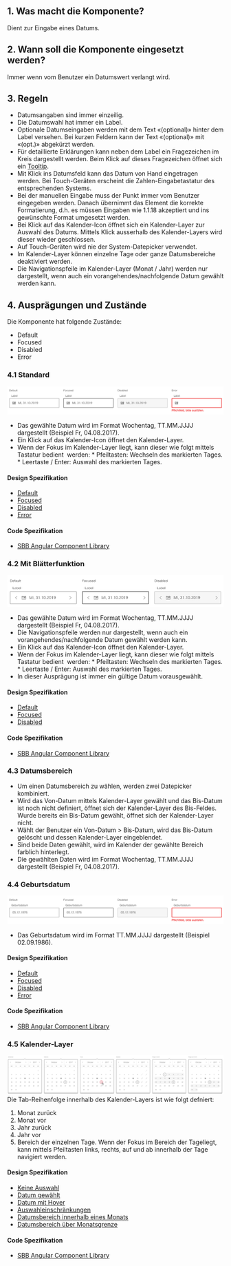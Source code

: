 ## 1. Was macht die Komponente?
Dient zur Eingabe eines Datums.

## 2. Wann soll die Komponente eingesetzt werden? 
Immer wenn vom Benutzer ein Datumswert verlangt wird.

## 3. Regeln
* Datumsangaben sind immer einzeilig.
* Die Datumswahl hat immer ein Label.
* Optionale Datumseingaben werden mit dem Text «(optional)» hinter dem Label versehen. Bei kurzen Feldern kann der Text «(optional)» mit «(opt.)» abgekürzt werden.
* Für detaillierte Erklärungen kann neben dem Label ein Fragezeichen im Kreis dargestellt werden. Beim Klick auf dieses Fragezeichen öffnet sich ein [Tooltip](https://digital.sbb.ch/de/websites/components/tooltip).
* Mit Klick ins Datumsfeld kann das Datum von Hand eingetragen werden. Bei Touch-Geräten erscheint die Zahlen-Eingabetastatur des entsprechenden Systems.
* Bei der manuellen Eingabe muss der Punkt immer vom Benutzer eingegeben werden. Danach übernimmt das Element die korrekte Formatierung, d.h. es müssen Eingaben wie 1.1.18 akzeptiert und ins gewünschte Format umgesetzt werden.
* Bei Klick auf das Kalender-Icon öffnet sich ein Kalender-Layer zur Auswahl des Datums. Mittels Klick ausserhalb des Kalender-Layers wird dieser wieder geschlossen.
* Auf Touch-Geräten wird nie der System-Datepicker verwendet.
* Im Kalender-Layer können einzelne Tage oder ganze Datumsbereiche deaktiviert werden.
* Die Navigationspfeile im Kalender-Layer (Monat / Jahr) werden nur dargestellt, wenn auch ein vorangehendes/nachfolgende Datum gewählt werden kann.

## 4. Ausprägungen und Zustände 
Die Komponente hat folgende Zustände:
* Default
* Focused
* Disabled
* Error

### 4.1 Standard
![Darstellung der Komponente Datumswahl in der Ausprägung Standard](https://raw.githubusercontent.com/sbb-design-systems/design-system-website-documentation/master/documentation/components/datepicker/images/datepicker_default.png 'class: image')
* Das gewählte Datum wird im Format Wochentag, TT.MM.JJJJ dargestellt (Beispiel Fr, 04.08.2017).
* Ein Klick auf das Kalender-Icon öffnet den Kalender-Layer.
* Wenn der Fokus im Kalender-Layer liegt, kann dieser wie folgt mittels Tastatur bedient  werden:
        * Pfeiltasten: Wechseln des markierten Tages.
        * Leertaste / Enter: Auswahl des markierten Tages.

#### Design Spezifikation
* [Default](https://www.sketch.com/s/80f12b3b-58e5-4b4c-98cd-c553bae18db0/a/Rvo8Rx#Inspector)
* [Focused](https://www.sketch.com/s/80f12b3b-58e5-4b4c-98cd-c553bae18db0/a/1JPW8n#Inspector)
* [Disabled](https://www.sketch.com/s/80f12b3b-58e5-4b4c-98cd-c553bae18db0/a/pZKwmG#Inspector)
* [Error](https://www.sketch.com/s/80f12b3b-58e5-4b4c-98cd-c553bae18db0/a/VOob9A#Inspector)

#### Code Spezifikation
* [SBB Angular Component Library](https://sbb-angular.app.sbb.ch/public/components/datepicker)

### 4.2 Mit Blätterfunktion
![Darstellung der Komponente Datumswahl mit Blätterfunktion](https://raw.githubusercontent.com/sbb-design-systems/design-system-website-documentation/master/documentation/components/datepicker/images/datepicker_pageable.png 'class: image')
* Das gewählte Datum wird im Format Wochentag, TT.MM.JJJJ dargestellt (Beispiel Fr, 04.08.2017).
* Die Navigationspfeile werden nur dargestellt, wenn auch ein vorangehendes/nachfolgende Datum gewählt werden kann.
* Ein Klick auf das Kalender-Icon öffnet den Kalender-Layer.
* Wenn der Fokus im Kalender-Layer liegt, kann dieser wie folgt mittels Tastatur bedient  werden:
        * Pfeiltasten: Wechseln des markierten Tages.
        * Leertaste / Enter: Auswahl des markierten Tages.
* In dieser Ausprägung ist immer ein gültige Datum vorausgewählt.

#### Design Spezifikation
* [Default](https://www.sketch.com/s/80f12b3b-58e5-4b4c-98cd-c553bae18db0/a/Ya5d7m#Inspector)
* [Focused](https://www.sketch.com/s/80f12b3b-58e5-4b4c-98cd-c553bae18db0/a/KPRqDg#Inspector)
* [Disabled](https://www.sketch.com/s/80f12b3b-58e5-4b4c-98cd-c553bae18db0/a/wmQgoq#Inspector)

#### Code Spezifikation
* [SBB Angular Component Library](https://sbb-angular.app.sbb.ch/public/components/datepicker)

### 4.3 Datumsbereich
* Um einen Datumsbereich zu wählen, werden zwei Datepicker kombiniert.
* Wird das Von-Datum mittels Kalender-Layer gewählt und das Bis-Datum ist noch nicht definiert, öffnet sich der Kalender-Layer des Bis-Feldes. Wurde bereits ein Bis-Datum gewählt, öffnet sich der Kalender-Layer nicht.
* Wählt der Benutzer ein Von-Datum > Bis-Datum, wird das Bis-Datum gelöscht und dessen Kalender-Layer eingeblendet.
* Sind beide Daten gewählt, wird im Kalender der gewählte Bereich farblich hinterlegt.
* Die gewählten Daten wird im Format Wochentag, TT.MM.JJJJ dargestellt (Beispiel Fr, 04.08.2017).

### 4.4 Geburtsdatum
![Darstellung der Komponente Datumswahl zur Eingabe eines Geburtstages](https://raw.githubusercontent.com/sbb-design-systems/design-system-website-documentation/master/documentation/components/datepicker/images/datepicker_birthdate.png 'class: image')
* Das Geburtsdatum wird im Format TT.MM.JJJJ dargestellt (Beispiel 02.09.1986).

#### Design Spezifikation
* [Default](https://www.sketch.com/s/80f12b3b-58e5-4b4c-98cd-c553bae18db0/a/qJVqE2#Inspector)
* [Focused](https://www.sketch.com/s/80f12b3b-58e5-4b4c-98cd-c553bae18db0/a/LgnLa3#Inspector)
* [Disabled](https://www.sketch.com/s/80f12b3b-58e5-4b4c-98cd-c553bae18db0/a/7mav8P#Inspector)
* [Error](https://www.sketch.com/s/80f12b3b-58e5-4b4c-98cd-c553bae18db0/a/yaQ2xa#Inspector)

#### Code Spezifikation
* [SBB Angular Component Library](https://sbb-angular.app.sbb.ch/public/components/datepicker)

### 4.5 Kalender-Layer
![Darstellung der Komponente Datumswahl mit geöffnetem Datepicker](https://raw.githubusercontent.com/sbb-design-systems/design-system-website-documentation/master/documentation/components/datepicker/images/datepicker_picker.png 'class: image')
Die Tab-Reihenfolge innerhalb des Kalender-Layers ist wie folgt
defniert:
1.  Monat zurück
2.  Monat vor
3.  Jahr zurück
4.  Jahr vor
5.  Bereich der einzelnen Tage. Wenn der Fokus im Bereich der Tageliegt, kann mittels Pfeiltasten links, rechts, auf und ab innerhalb der Tage navigiert werden.

#### Design Spezifikation
* [Keine Auswahl](https://www.sketch.com/s/80f12b3b-58e5-4b4c-98cd-c553bae18db0/a/9aWe8z#Inspector)
* [Datum gewählt](https://www.sketch.com/s/80f12b3b-58e5-4b4c-98cd-c553bae18db0/a/PZoPk8#Inspector)
* [Datum mit Hover](https://www.sketch.com/s/80f12b3b-58e5-4b4c-98cd-c553bae18db0/a/gLZldj#Inspector)
* [Auswahleinschränkungen](https://www.sketch.com/s/80f12b3b-58e5-4b4c-98cd-c553bae18db0/a/8Dp4b8#Inspector)
* [Datumsbereich innerhalb eines Monats](https://www.sketch.com/s/80f12b3b-58e5-4b4c-98cd-c553bae18db0/a/2vejnA#Inspector)
* [Datumsbereich über Monatsgrenze](https://www.sketch.com/s/80f12b3b-58e5-4b4c-98cd-c553bae18db0/a/MjM7A7#Inspector)

#### Code Spezifikation
* [SBB Angular Component Library](https://sbb-angular.app.sbb.ch/public/components/datepicker)
